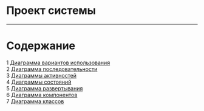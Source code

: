 # Проект системы
---

# Содержание
1 [Диаграмма вариантов использования](UseCase/README.md)  
2 [Диаграмма последовательности](SequenceDiagrams/README.md)  
3 [Диаграммы активностей](ActivityDiagrams/README.md)  
4 [Диаграммы состояний](StateDiagrams/README.md)  
5 [Диаграмма развертывания](Deployment/README.md)  
6 [Диаграмма компонентов](ComponentsDiagram/README.md)  
7 [Диаграмма классов](ClassDiagram/README.md)  
